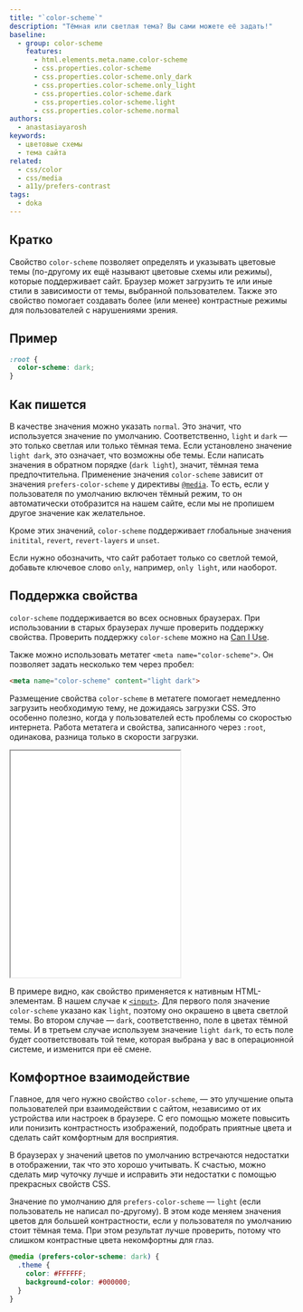 ```yaml
---
title: "`color-scheme`"
description: "Тёмная или светлая тема? Вы сами можете её задать!"
baseline:
  - group: color-scheme
    features:
      - html.elements.meta.name.color-scheme
      - css.properties.color-scheme
      - css.properties.color-scheme.only_dark
      - css.properties.color-scheme.only_light
      - css.properties.color-scheme.dark
      - css.properties.color-scheme.light
      - css.properties.color-scheme.normal
authors:
  - anastasiayarosh
keywords:
  - цветовые схемы
  - тема сайта
related:
  - css/color
  - css/media
  - a11y/prefers-contrast
tags:
  - doka
---
```


## Кратко

Свойство `color-scheme` позволяет определять и указывать цветовые темы (по-другому их ещё называют цветовые схемы или режимы), которые поддерживает сайт. Браузер может загрузить те или иные стили в зависимости от темы, выбранной пользователем. Также это свойство помогает создавать более (или менее) контрастные режимы для пользователей с нарушениями зрения.

## Пример

```css
:root {
  color-scheme: dark;
}
```

## Как пишется

В качестве значения можно указать `normal`. Это значит, что используется значение по умолчанию. Соответственно, `light` и `dark` — это только светлая или только тёмная тема. Если установлено значение `light dark`, это означает, что возможны обе темы. Если написать значения в обратном порядке (`dark light`), значит, тёмная тема предпочтительна. Применение значения `color-scheme` зависит от значения `prefers-color-scheme` у директивы [`@media`](/css/media/). То есть, если у пользователя по умолчанию включен тёмный режим, то он автоматически отобразится на нашем сайте, если мы не пропишем другое значение как желательное.

Кроме этих значений, `color-scheme` поддерживает глобальные значения `initital`, `revert`, `revert-layers` и `unset`.

Если нужно обозначить, что сайт работает только со светлой темой, добавьте ключевое слово `only`, например, `only light`, или наоборот.

## Поддержка свойства

`color-scheme` поддерживается во всех основных браузерах. При использовании в старых браузерах лучше проверить поддержку свойства. Проверить поддержку `color-scheme` можно на [Can I Use](https://caniuse.com/?search=color-scheme).

Также можно использовать метатег `<meta name="color-scheme">`. Он позволяет задать несколько тем через пробел:

```html
<meta name="color-scheme" content="light dark">
```

Размещение свойства `color-scheme` в метатеге помогает немедленно загрузить необходимую тему, не дожидаясь загрузки CSS. Это особенно полезно, когда у пользователей есть проблемы со скоростью интернета. Работа метатега и свойства, записанного через `:root`, одинакова, разница только в скорости загрузки.

<iframe title="Примеры нативных элементов" src="demos/basic/" height="400"></iframe>

В примере видно, как свойство применяется к нативным HTML-элементам. В нашем случае к [`<input>`](/html/input/). Для первого поля значение `color-scheme` указано как `light`, поэтому оно окрашено в цвета светлой темы. Во втором случае — `dark`, соответственно, поле в цветах тёмной темы. И в третьем случае используем значение `light dark`, то есть поле будет соответствовать той теме, которая выбрана у вас в операционной системе, и изменится при её смене.

## Комфортное взаимодействие

Главное, для чего нужно свойство `color-scheme`, — это улучшение опыта пользователей при взаимодействии с сайтом, независимо от их устройства или настроек в браузере. С его помощью можете повысить или понизить контрастность изображений, подобрать приятные цвета и сделать сайт комфортным для восприятия.

В браузерах у значений цветов по умолчанию встречаются недостатки в отображении, так что это хорошо учитывать. К счастью, можно сделать мир чуточку лучше и исправить эти недостатки с помощью прекрасных свойств CSS.

Значение по умолчанию для `prefers-color-scheme` — `light` (если пользователь не написал по-другому). В этом коде меняем значения цветов для большей контрастности, если у пользователя по умолчанию стоит тёмная тема. При этом результат лучше проверить, потому что слишком контрастные цвета некомфортны для глаз.

```css
@media (prefers-color-scheme: dark) {
  .theme {
    color: #FFFFFF;
    background-color: #000000;
  }
}
```
